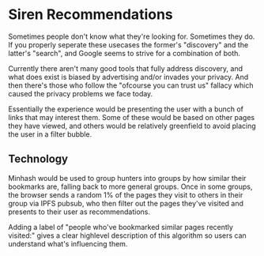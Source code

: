 # Siren Recommendations
Sometimes people don't know what they're looking for. Sometimes they do. If you properly seperate these usecases the former's "discovery" and the latter's "search", and Google seems to strive for a combination of both. 

Currently there aren't many good tools that fully address discovery, and what does exist is biased by advertising and/or invades your privacy. And then there's those who follow the "ofcourse you can trust us" fallacy which caused the privacy problems we face today. 

Essentially the experience would be presenting the user with a bunch of links that may interest them. Some of these would be based on other pages they have viewed, and others would be relatively greenfield to avoid placing the user in a filter bubble. 

## Technology
Minhash would be used to group hunters into groups by how similar their bookmarks are, falling back to more general groups. Once in some groups, the browser sends a random 1% of the pages they visit to others in their group via IPFS pubsub, who then filter out the pages they've visited and presents to their user as recommendations. 

Adding a label of "people who've bookmarked similar pages recently visited:" gives a clear highlevel description of this algorithm so users can understand what's influencing them. 
